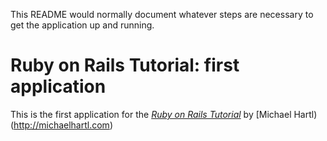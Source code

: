 This README would normally document whatever steps are necessary to get the
application up and running.
# Ruby on Rails Tutorial: first application

This is the first application for the
[*Ruby on Rails Tutorial*](http://railstutorial.org/)
by [Michael Hartl)(http://michaelhartl.com)
